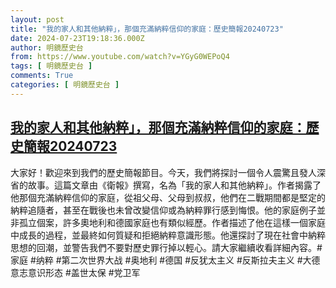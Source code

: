 ```yaml
---
layout: post
title: "我的家人和其他納粹」，那個充滿納粹信仰的家庭：歷史簡報20240723"
date: 2024-07-23T19:18:36.000Z
author: 明鏡歷史台
from: https://www.youtube.com/watch?v=YGyG0WEPoQ4
tags: [ 明鏡歷史台 ]
comments: True
categories: [ 明鏡歷史台 ]
---
```

<!--1721762316000-->
[我的家人和其他納粹」，那個充滿納粹信仰的家庭：歷史簡報20240723](https://www.youtube.com/watch?v=YGyG0WEPoQ4)
------

<div>
大家好！歡迎來到我們的歷史簡報節目。今天，我們將探討一個令人震驚且發人深省的故事。這篇文章由《衛報》撰寫，名為「我的家人和其他納粹」。作者揭露了他那個充滿納粹信仰的家庭，從祖父母、父母到叔叔，他們在二戰期間都是堅定的納粹追隨者，甚至在戰後也未曾改變信仰或為納粹罪行感到悔恨。他的家庭例子並非孤立個案，許多奧地利和德國家庭也有類似經歷。作者描述了他在這樣一個家庭中成長的過程，並最終如何質疑和拒絕納粹意識形態。他還探討了現在社會中納粹思想的回潮，並警告我們不要對歷史罪行掉以輕心。請大家繼續收看詳細內容。#家庭 #纳粹 #第二次世界大战 #奥地利 #德国 #反犹太主义 #反斯拉夫主义 #大德意志意识形态 #盖世太保 #党卫军
</div>
